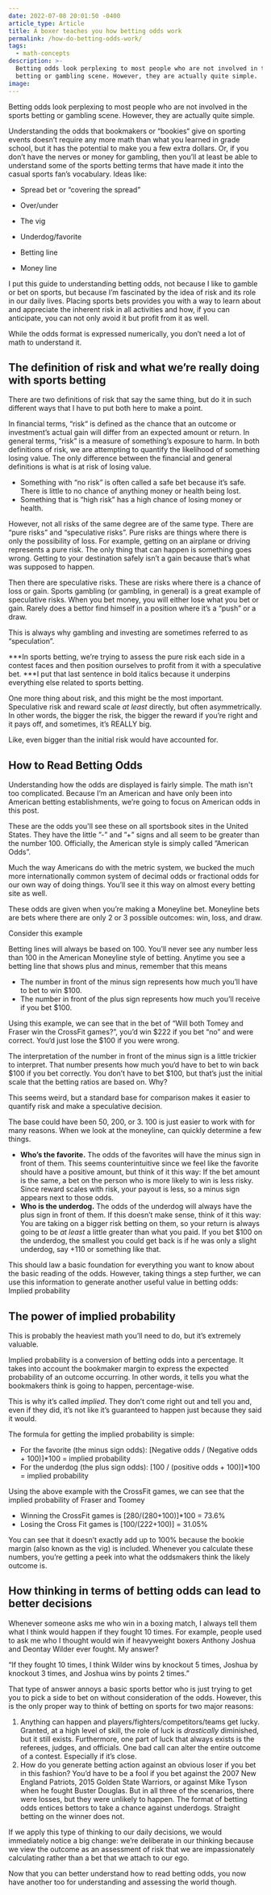```yaml
---
date: 2022-07-08 20:01:50 -0400
article_type: Article
title: A boxer teaches you how betting odds work
permalink: /how-do-betting-odds-work/
tags:
  - math-concepts
description: >-
  Betting odds look perplexing to most people who are not involved in the sports
  betting or gambling scene. However, they are actually quite simple.
image:
---
```

Betting odds look perplexing to most people who are not involved in the sports betting or gambling scene. However, they are actually quite simple.

Understanding the odds that bookmakers or “bookies“ give on sporting events doesn’t require any more math than what you learned in grade school, but it has the potential to make you a few extra dollars. Or, if you don’t have the nerves or money for gambling, then you’ll at least be able to understand some of the sports betting terms that have made it into the casual sports fan’s vocabulary. Ideas like:

* Spread bet or “covering the spread”
* Over/under
* The vig
* Underdog/favorite

* Betting line
* Money line

I put this guide to understanding betting odds, not because I like to gamble or bet on sports, but because I’m fascinated by the idea of risk and its role in our daily lives. Placing sports bets provides you with a way to learn about and appreciate the inherent risk in all activities and how, if you can anticipate, you can not only avoid it but profit from it as well.

While the odds format is expressed numerically, you don’t need a lot of math to understand it.

## The definition of risk and what we’re really doing with sports betting

There are two definitions of risk that say the same thing, but do it in such different ways that I have to put both here to make a point.

In financial terms, “risk“ is defined as the chance that an outcome or investment’s actual gain will differ from an expected amount or return. In general terms, “risk” is a measure of something’s exposure to harm. In both definitions of risk, we are attempting to quantify the likelihood of something losing value. The only difference between the financial and general definitions is what is at risk of losing value.

* Something with “no risk” is often called a safe bet because it’s safe. There is little to no chance of anything money or health being lost.
* Something that is “high risk” has a high chance of losing money or health.

However, not all risks of the same degree are of the same type. There are “pure risks” and “speculative risks”. Pure risks are things where there is only the possibility of loss. For example, getting on an airplane or driving represents a pure risk. The only thing that can happen is something goes wrong. Getting to your destination safely isn’t a gain because that’s what was supposed to happen.

Then there are speculative risks. These are risks where there is a chance of loss or gain. Sports gambling (or gambling, in general) is a great example of speculative risks. When you bet money, you will either lose what you bet or gain. Rarely does a bettor find himself in a position where it’s a “push” or a draw.

This is always why gambling and investing are sometimes referred to as “speculation”.

***In sports betting, we’re trying to assess the pure risk each side in a contest faces and then position ourselves to profit from it with a speculative bet. ***I put that last sentence in bold italics because it underpins everything else related to sports betting.

One more thing about risk, and this might be the most important. Speculative risk and reward scale *at least* directly, but often asymmetrically. In other words, the bigger the risk, the bigger the reward if you’re right and it pays off, and sometimes, it’s REALLY big.

Like, even bigger than the initial risk would have accounted for.

## How to Read Betting Odds

Understanding how the odds are displayed is fairly simple. The math isn't too complicated. Because I’m an American and have only been into American betting establishments, we’re going to focus on American odds in this post.

These are the odds you'll see these on all sportsbook sites in the United States. They have the little ”-” and ”+” signs and all seem to be greater than the number 100. Officially, the American style is simply called ”American Odds”.

Much the way Americans do with the metric system, we bucked the much more internationally common system of decimal odds or fractional odds for our own way of doing things. You’ll see it this way on almost every betting site as well.

These odds are given when you’re making a Moneyline bet. Moneyline bets are bets where there are only 2 or 3 possible outcomes: win, loss, and draw.

Consider this example

Betting lines will always be based on 100. You’ll never see any number less than 100 in the American Moneyline style of betting. Anytime you see a betting line that shows plus and minus, remember that this means

* The number in front of the minus sign represents how much you’ll have to bet to win $100.
* The number in front of the plus sign represents how much you’ll receive if you bet $100.

Using this example, we can see that in the bet of “Will both Tomey and Fraser win the CrossFit games?”, you’d win $222 if you bet “no” and were correct. You‘d just lose the $100 if you were wrong.

The interpretation of the number in front of the minus sign is a little trickier to interpret. That number presents how much you‘d have to bet to win back $100 if you bet correctly. You don’t have to bet $100, but that’s just the initial scale that the betting ratios are based on. Why?

This seems weird, but a standard base for comparison makes it easier to quantify risk and make a speculative decision.

The base could have been 50, 200, or 3. 100 is just easier to work with for many reasons. When we look at the moneyline, can quickly determine a few things.

* **Who’s the favorite.** The odds of the favorites will have the minus sign in front of them. This seems counterintuitive since we feel like the favorite should have a positive amount, but think of it this way: If the bet amount is the same, a bet on the person who is more likely to win is less risky. Since reward scales with risk, your payout is less, so a minus sign appears next to those odds.
* **Who is the underdog.** The odds of the underdog will always have the plus sign in front of them. If this doesn’t make sense, think of it this way: You are taking on a bigger risk betting on them, so your return is always going to be *at least* a little greater than what you paid. If you bet $100 on the underdog, the smallest you could get back is if he was only a slight underdog, say +110 or something like that.

This should law a basic foundation for everything you want to know about the basic reading of the odds. However, taking things a step further, we can use this information to generate another useful value in betting odds: Implied probability

## The power of implied probability

This is probably the heaviest math you’ll need to do, but it’s extremely valuable.

Implied probability is a conversion of betting odds into a percentage. It takes into account the bookmaker margin to express the expected probability of an outcome occurring. In other words, it tells you what the bookmakers think is going to happen, percentage-wise.

This is why it’s called *implied*. They don’t come right out and tell you and, even if they did, it’s not like it’s guaranteed to happen just because they said it would.

The formula for getting the implied probability is simple:

* For the favorite (the minus sign odds): \[Negative odds / (Negative odds + 100)\]\*100 = implied probability
* For the underdog (the plus sign odds): \[100 / (positive odds + 100)\]\*100 = implied probability

Using the above example with the CrossFit games, we can see that the implied probability of Fraser and Toomey

* Winning the CrossFit games is \[280/(280+100)\]\*100 = 73.6%
* Losing the Cross Fit games is \[100/(222+100)\] = 31.05%

You can see that it doesn’t exactly add up to 100% because the bookie margin (also known as the vig) is included. Whenever you calculate these numbers, you’re getting a peek into what the oddsmakers think the likely outcome is.

## How thinking in terms of betting odds can lead to better decisions

Whenever someone asks me who win in a boxing match, I always tell them what I think would happen if they fought 10 times. For example, people used to ask me who I thought would win if heavyweight boxers Anthony Joshua and Deontay Wilder ever fought. My answer?

“If they fought 10 times, I think Wilder wins by knockout 5 times, Joshua by knockout 3 times, and Joshua wins by points 2 times.”

That type of answer annoys a basic sports bettor who is just trying to get you to pick a side to bet on without consideration of the odds. However, this is the only proper way to think of betting on sports for two major reasons:

1. Anything can happen and players/fighters/competitors/teams get lucky. Granted, at a high level of skill, the role of luck is *drastically* diminished, but it still exists. Furthermore, one part of luck that always exists is the referees, judges, and officials. One bad call can alter the entire outcome of a contest. Especially if it’s close.
2. How do you generate betting action against an obvious loser if you bet in this fashion? You’d have to be a fool if you bet against the 2007 New England Patriots, 2015 Golden State Warriors, or against Mike Tyson when he fought Buster Douglas. But in all three of the scenarios, there were losses, but they were unlikely to happen. The format of betting odds entices bettors to take a chance against underdogs. Straight betting on the winner does not.

If we apply this type of thinking to our daily decisions, we would immediately notice a big change: we’re deliberate in our thinking because we view the outcome as an assessment of risk that we are impassionately calculating rather than a bet that we attach to our ego.

Now that you can better understand how to read betting odds, you now have another too for understanding and assessing the world though.
